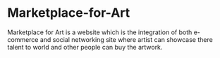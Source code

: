 # Marketplace-for-Art
Marketplace for Art is a website which is the integration of both e-commerce and social networking site where artist can showcase there talent to world and other people can buy the artwork. 
